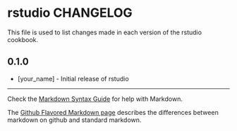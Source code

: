 rstudio CHANGELOG
=================

This file is used to list changes made in each version of the rstudio cookbook.

0.1.0
-----
- [your_name] - Initial release of rstudio

- - -
Check the [Markdown Syntax Guide](http://daringfireball.net/projects/markdown/syntax) for help with Markdown.

The [Github Flavored Markdown page](http://github.github.com/github-flavored-markdown/) describes the differences between markdown on github and standard markdown.
